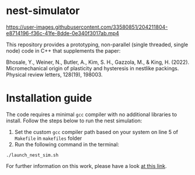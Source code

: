 # nest-simulator


https://user-images.githubusercontent.com/33580851/204211804-e8714196-f36c-41fe-8dde-0e340f3017ab.mp4


This repository provides a prototyping, non-parallel (single threaded, single node)
code in C++ that supplements the paper:

Bhosale, Y., Weiner, N., Butler, A., Kim, S. H., Gazzola, M., & King, H. (2022). Micromechanical origin of plasticity and hysteresis in nestlike packings. Physical review letters, 128(19), 198003.

# Installation guide

The code requires a minimal `gcc` compiler with no additional libraries to install. Follow the steps below to run the nest simulation:

1. Set the custom `gcc` compiler path based on your system on line 5 of `Makefile` in `makefiles` folder
2. Run the following command in the terminal:
```{sh}
./launch_nest_sim.sh
```

For further information on this work, please have a look [at this link](https://journals.aps.org/prl/abstract/10.1103/PhysRevLett.128.198003).
